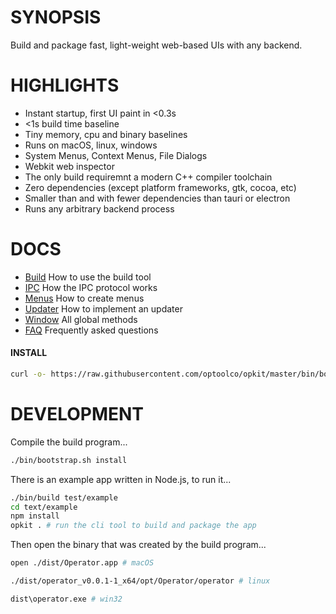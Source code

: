 # SYNOPSIS

Build and package fast, light-weight web-based UIs with any backend.


# HIGHLIGHTS

- Instant startup, first UI paint in <0.3s
- <1s build time baseline
- Tiny memory, cpu and binary baselines
- Runs on macOS, linux, windows
- System Menus, Context Menus, File Dialogs
- Webkit web inspector
- The only build requiremnt a modern C++ compiler toolchain
- Zero dependencies (except platform frameworks, gtk, cocoa, etc)
- Smaller than and with fewer dependencies than tauri or electron
- Runs any arbitrary backend process


# DOCS

- [Build](/build.md) How to use the build tool
- [IPC](/ipc.md) How the IPC protocol works
- [Menus](/menus.md) How to create menus
- [Updater](/updater.md) How to implement an updater
- [Window](/window.md) All global methods
- [FAQ](/faq.md) Frequently asked questions


#### INSTALL

```bash
curl -o- https://raw.githubusercontent.com/optoolco/opkit/master/bin/bootstrap.sh | bash -s install
```


# DEVELOPMENT

Compile the build program...

```sh
./bin/bootstrap.sh install
```

There is an example app written in Node.js, to run it...

```sh
./bin/build test/example
cd text/example
npm install
opkit . # run the cli tool to build and package the app
```

Then open the binary that was created by the build program...

```sh
open ./dist/Operator.app # macOS
```

```sh
./dist/operator_v0.0.1-1_x64/opt/Operator/operator # linux
```

```sh
dist\operator.exe # win32
```

[01]:https://developer.apple.com/documentation/webkit/wkwebview
[00]:https://developer.apple.com/videos/play/wwdc2020/10188/
[0]:https://github.com/webview/webview/blob/master/webview.h
[1]:https://github.com/javalikescript/webview-c/blob/master/webview-cocoa.c#L508
[2]:https://github.com/PerBothner/DomTerm/blob/1a8eadb111b5c4eab8dce00f5f672801af52d8f5/native/webview.cc#L33
[4]:https://github.com/electron/electron/blob/6b6ffbdd107f4633b2b70d0e41be64aa65efc540/shell/browser/ui/cocoa/electron_menu_controller.mm

[5]:https://github.com/progrium/macdriver/blob/5eac15a75a75a7f275eca60ba2e64e6f29f16061/cocoa/NSWindow.go
